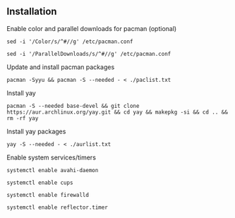 ## Installation
Enable color and parallel downloads for pacman (optional)

`sed -i '/Color/s/^#//g' /etc/pacman.conf`

`sed -i '/ParallelDownloads/s/^#//g' /etc/pacman.conf`

Update and install pacman packages

`pacman -Syyu && pacman -S --needed - < ./paclist.txt`

Install yay

`pacman -S --needed base-devel && git clone https://aur.archlinux.org/yay.git && cd yay && makepkg -si && cd .. && rm -rf yay`

Install yay packages

`yay -S --needed - < ./aurlist.txt`

Enable system services/timers

`systemctl enable avahi-daemon`

`systemctl enable cups`

`systemctl enable firewalld`

`systemctl enable reflector.timer`

